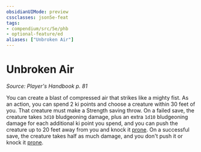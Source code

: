 ```yaml
---
obsidianUIMode: preview
cssclasses: json5e-feat
tags:
- compendium/src/5e/phb
- optional-feature/ed
aliases: ["Unbroken Air"]
---
```

# Unbroken Air
*Source: Player's Handbook p. 81*  

You can create a blast of compressed air that strikes like a mighty fist. As an action, you can spend 2 ki points and choose a creature within 30 feet of you. That creature must make a Strength saving throw. On a failed save, the creature takes `3d10` bludgeoning damage, plus an extra `1d10` bludgeoning damage for each additional ki point you spend, and you can push the creature up to 20 feet away from you and knock it [prone](_conditions.md#prone). On a successful save, the creature takes half as much damage, and you don't push it or knock it [prone](_conditions.md#prone).